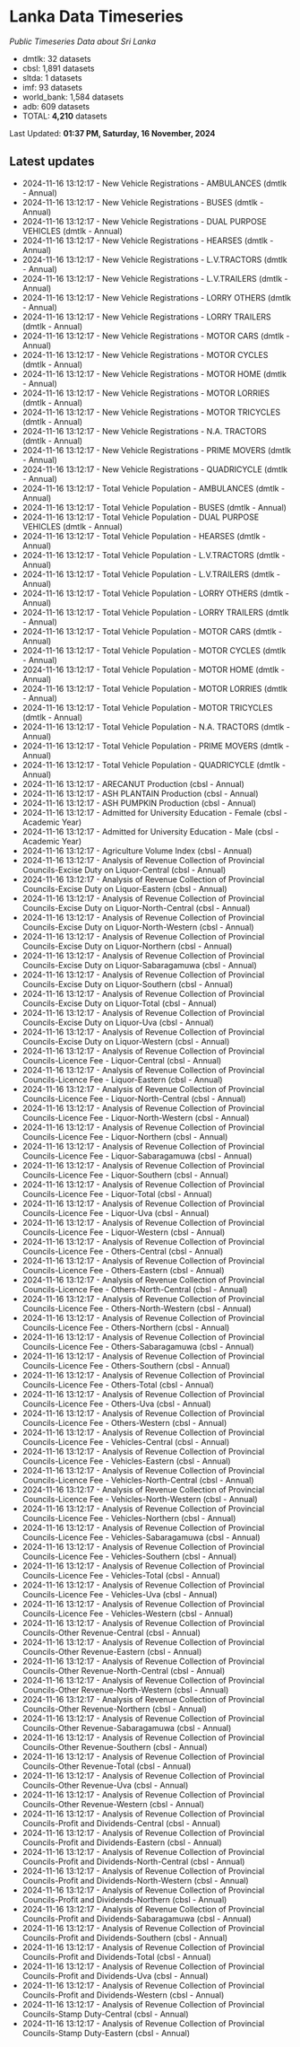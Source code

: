 # Lanka Data Timeseries
*Public Timeseries Data about Sri Lanka*

* dmtlk: 32 datasets
* cbsl: 1,891 datasets
* sltda: 1 datasets
* imf: 93 datasets
* world_bank: 1,584 datasets
* adb: 609 datasets
* TOTAL: **4,210** datasets

Last Updated: **01:37 PM, Saturday, 16 November, 2024**

## Latest updates

* 2024-11-16 13:12:17 - New Vehicle Registrations - AMBULANCES (dmtlk - Annual)
* 2024-11-16 13:12:17 - New Vehicle Registrations - BUSES (dmtlk - Annual)
* 2024-11-16 13:12:17 - New Vehicle Registrations - DUAL PURPOSE VEHICLES (dmtlk - Annual)
* 2024-11-16 13:12:17 - New Vehicle Registrations - HEARSES (dmtlk - Annual)
* 2024-11-16 13:12:17 - New Vehicle Registrations - L.V.TRACTORS (dmtlk - Annual)
* 2024-11-16 13:12:17 - New Vehicle Registrations - L.V.TRAILERS (dmtlk - Annual)
* 2024-11-16 13:12:17 - New Vehicle Registrations - LORRY OTHERS (dmtlk - Annual)
* 2024-11-16 13:12:17 - New Vehicle Registrations - LORRY TRAILERS (dmtlk - Annual)
* 2024-11-16 13:12:17 - New Vehicle Registrations - MOTOR CARS (dmtlk - Annual)
* 2024-11-16 13:12:17 - New Vehicle Registrations - MOTOR CYCLES (dmtlk - Annual)
* 2024-11-16 13:12:17 - New Vehicle Registrations - MOTOR HOME (dmtlk - Annual)
* 2024-11-16 13:12:17 - New Vehicle Registrations - MOTOR LORRIES (dmtlk - Annual)
* 2024-11-16 13:12:17 - New Vehicle Registrations - MOTOR TRICYCLES (dmtlk - Annual)
* 2024-11-16 13:12:17 - New Vehicle Registrations - N.A. TRACTORS (dmtlk - Annual)
* 2024-11-16 13:12:17 - New Vehicle Registrations - PRIME MOVERS (dmtlk - Annual)
* 2024-11-16 13:12:17 - New Vehicle Registrations - QUADRICYCLE (dmtlk - Annual)
* 2024-11-16 13:12:17 - Total Vehicle Population - AMBULANCES (dmtlk - Annual)
* 2024-11-16 13:12:17 - Total Vehicle Population - BUSES (dmtlk - Annual)
* 2024-11-16 13:12:17 - Total Vehicle Population - DUAL PURPOSE VEHICLES (dmtlk - Annual)
* 2024-11-16 13:12:17 - Total Vehicle Population - HEARSES (dmtlk - Annual)
* 2024-11-16 13:12:17 - Total Vehicle Population - L.V.TRACTORS (dmtlk - Annual)
* 2024-11-16 13:12:17 - Total Vehicle Population - L.V.TRAILERS (dmtlk - Annual)
* 2024-11-16 13:12:17 - Total Vehicle Population - LORRY OTHERS (dmtlk - Annual)
* 2024-11-16 13:12:17 - Total Vehicle Population - LORRY TRAILERS (dmtlk - Annual)
* 2024-11-16 13:12:17 - Total Vehicle Population - MOTOR CARS (dmtlk - Annual)
* 2024-11-16 13:12:17 - Total Vehicle Population - MOTOR CYCLES (dmtlk - Annual)
* 2024-11-16 13:12:17 - Total Vehicle Population - MOTOR HOME (dmtlk - Annual)
* 2024-11-16 13:12:17 - Total Vehicle Population - MOTOR LORRIES (dmtlk - Annual)
* 2024-11-16 13:12:17 - Total Vehicle Population - MOTOR TRICYCLES (dmtlk - Annual)
* 2024-11-16 13:12:17 - Total Vehicle Population - N.A. TRACTORS (dmtlk - Annual)
* 2024-11-16 13:12:17 - Total Vehicle Population - PRIME MOVERS (dmtlk - Annual)
* 2024-11-16 13:12:17 - Total Vehicle Population - QUADRICYCLE (dmtlk - Annual)
* 2024-11-16 13:12:17 - ARECANUT Production (cbsl - Annual)
* 2024-11-16 13:12:17 - ASH PLANTAIN Production (cbsl - Annual)
* 2024-11-16 13:12:17 - ASH PUMPKIN Production (cbsl - Annual)
* 2024-11-16 13:12:17 - Admitted for University Education - Female (cbsl - Academic Year)
* 2024-11-16 13:12:17 - Admitted for University Education - Male (cbsl - Academic Year)
* 2024-11-16 13:12:17 - Agriculture Volume Index (cbsl - Annual)
* 2024-11-16 13:12:17 - Analysis of Revenue Collection of Provincial Councils-Excise Duty on Liquor-Central (cbsl - Annual)
* 2024-11-16 13:12:17 - Analysis of Revenue Collection of Provincial Councils-Excise Duty on Liquor-Eastern (cbsl - Annual)
* 2024-11-16 13:12:17 - Analysis of Revenue Collection of Provincial Councils-Excise Duty on Liquor-North-Central (cbsl - Annual)
* 2024-11-16 13:12:17 - Analysis of Revenue Collection of Provincial Councils-Excise Duty on Liquor-North-Western (cbsl - Annual)
* 2024-11-16 13:12:17 - Analysis of Revenue Collection of Provincial Councils-Excise Duty on Liquor-Northern (cbsl - Annual)
* 2024-11-16 13:12:17 - Analysis of Revenue Collection of Provincial Councils-Excise Duty on Liquor-Sabaragamuwa (cbsl - Annual)
* 2024-11-16 13:12:17 - Analysis of Revenue Collection of Provincial Councils-Excise Duty on Liquor-Southern (cbsl - Annual)
* 2024-11-16 13:12:17 - Analysis of Revenue Collection of Provincial Councils-Excise Duty on Liquor-Total (cbsl - Annual)
* 2024-11-16 13:12:17 - Analysis of Revenue Collection of Provincial Councils-Excise Duty on Liquor-Uva (cbsl - Annual)
* 2024-11-16 13:12:17 - Analysis of Revenue Collection of Provincial Councils-Excise Duty on Liquor-Western (cbsl - Annual)
* 2024-11-16 13:12:17 - Analysis of Revenue Collection of Provincial Councils-Licence Fee - Liquor-Central (cbsl - Annual)
* 2024-11-16 13:12:17 - Analysis of Revenue Collection of Provincial Councils-Licence Fee - Liquor-Eastern (cbsl - Annual)
* 2024-11-16 13:12:17 - Analysis of Revenue Collection of Provincial Councils-Licence Fee - Liquor-North-Central (cbsl - Annual)
* 2024-11-16 13:12:17 - Analysis of Revenue Collection of Provincial Councils-Licence Fee - Liquor-North-Western (cbsl - Annual)
* 2024-11-16 13:12:17 - Analysis of Revenue Collection of Provincial Councils-Licence Fee - Liquor-Northern (cbsl - Annual)
* 2024-11-16 13:12:17 - Analysis of Revenue Collection of Provincial Councils-Licence Fee - Liquor-Sabaragamuwa (cbsl - Annual)
* 2024-11-16 13:12:17 - Analysis of Revenue Collection of Provincial Councils-Licence Fee - Liquor-Southern (cbsl - Annual)
* 2024-11-16 13:12:17 - Analysis of Revenue Collection of Provincial Councils-Licence Fee - Liquor-Total (cbsl - Annual)
* 2024-11-16 13:12:17 - Analysis of Revenue Collection of Provincial Councils-Licence Fee - Liquor-Uva (cbsl - Annual)
* 2024-11-16 13:12:17 - Analysis of Revenue Collection of Provincial Councils-Licence Fee - Liquor-Western (cbsl - Annual)
* 2024-11-16 13:12:17 - Analysis of Revenue Collection of Provincial Councils-Licence Fee - Others-Central (cbsl - Annual)
* 2024-11-16 13:12:17 - Analysis of Revenue Collection of Provincial Councils-Licence Fee - Others-Eastern (cbsl - Annual)
* 2024-11-16 13:12:17 - Analysis of Revenue Collection of Provincial Councils-Licence Fee - Others-North-Central (cbsl - Annual)
* 2024-11-16 13:12:17 - Analysis of Revenue Collection of Provincial Councils-Licence Fee - Others-North-Western (cbsl - Annual)
* 2024-11-16 13:12:17 - Analysis of Revenue Collection of Provincial Councils-Licence Fee - Others-Northern (cbsl - Annual)
* 2024-11-16 13:12:17 - Analysis of Revenue Collection of Provincial Councils-Licence Fee - Others-Sabaragamuwa (cbsl - Annual)
* 2024-11-16 13:12:17 - Analysis of Revenue Collection of Provincial Councils-Licence Fee - Others-Southern (cbsl - Annual)
* 2024-11-16 13:12:17 - Analysis of Revenue Collection of Provincial Councils-Licence Fee - Others-Total (cbsl - Annual)
* 2024-11-16 13:12:17 - Analysis of Revenue Collection of Provincial Councils-Licence Fee - Others-Uva (cbsl - Annual)
* 2024-11-16 13:12:17 - Analysis of Revenue Collection of Provincial Councils-Licence Fee - Others-Western (cbsl - Annual)
* 2024-11-16 13:12:17 - Analysis of Revenue Collection of Provincial Councils-Licence Fee - Vehicles-Central (cbsl - Annual)
* 2024-11-16 13:12:17 - Analysis of Revenue Collection of Provincial Councils-Licence Fee - Vehicles-Eastern (cbsl - Annual)
* 2024-11-16 13:12:17 - Analysis of Revenue Collection of Provincial Councils-Licence Fee - Vehicles-North-Central (cbsl - Annual)
* 2024-11-16 13:12:17 - Analysis of Revenue Collection of Provincial Councils-Licence Fee - Vehicles-North-Western (cbsl - Annual)
* 2024-11-16 13:12:17 - Analysis of Revenue Collection of Provincial Councils-Licence Fee - Vehicles-Northern (cbsl - Annual)
* 2024-11-16 13:12:17 - Analysis of Revenue Collection of Provincial Councils-Licence Fee - Vehicles-Sabaragamuwa (cbsl - Annual)
* 2024-11-16 13:12:17 - Analysis of Revenue Collection of Provincial Councils-Licence Fee - Vehicles-Southern (cbsl - Annual)
* 2024-11-16 13:12:17 - Analysis of Revenue Collection of Provincial Councils-Licence Fee - Vehicles-Total (cbsl - Annual)
* 2024-11-16 13:12:17 - Analysis of Revenue Collection of Provincial Councils-Licence Fee - Vehicles-Uva (cbsl - Annual)
* 2024-11-16 13:12:17 - Analysis of Revenue Collection of Provincial Councils-Licence Fee - Vehicles-Western (cbsl - Annual)
* 2024-11-16 13:12:17 - Analysis of Revenue Collection of Provincial Councils-Other Revenue-Central (cbsl - Annual)
* 2024-11-16 13:12:17 - Analysis of Revenue Collection of Provincial Councils-Other Revenue-Eastern (cbsl - Annual)
* 2024-11-16 13:12:17 - Analysis of Revenue Collection of Provincial Councils-Other Revenue-North-Central (cbsl - Annual)
* 2024-11-16 13:12:17 - Analysis of Revenue Collection of Provincial Councils-Other Revenue-North-Western (cbsl - Annual)
* 2024-11-16 13:12:17 - Analysis of Revenue Collection of Provincial Councils-Other Revenue-Northern (cbsl - Annual)
* 2024-11-16 13:12:17 - Analysis of Revenue Collection of Provincial Councils-Other Revenue-Sabaragamuwa (cbsl - Annual)
* 2024-11-16 13:12:17 - Analysis of Revenue Collection of Provincial Councils-Other Revenue-Southern (cbsl - Annual)
* 2024-11-16 13:12:17 - Analysis of Revenue Collection of Provincial Councils-Other Revenue-Total (cbsl - Annual)
* 2024-11-16 13:12:17 - Analysis of Revenue Collection of Provincial Councils-Other Revenue-Uva (cbsl - Annual)
* 2024-11-16 13:12:17 - Analysis of Revenue Collection of Provincial Councils-Other Revenue-Western (cbsl - Annual)
* 2024-11-16 13:12:17 - Analysis of Revenue Collection of Provincial Councils-Profit and Dividends-Central (cbsl - Annual)
* 2024-11-16 13:12:17 - Analysis of Revenue Collection of Provincial Councils-Profit and Dividends-Eastern (cbsl - Annual)
* 2024-11-16 13:12:17 - Analysis of Revenue Collection of Provincial Councils-Profit and Dividends-North-Central (cbsl - Annual)
* 2024-11-16 13:12:17 - Analysis of Revenue Collection of Provincial Councils-Profit and Dividends-North-Western (cbsl - Annual)
* 2024-11-16 13:12:17 - Analysis of Revenue Collection of Provincial Councils-Profit and Dividends-Northern (cbsl - Annual)
* 2024-11-16 13:12:17 - Analysis of Revenue Collection of Provincial Councils-Profit and Dividends-Sabaragamuwa (cbsl - Annual)
* 2024-11-16 13:12:17 - Analysis of Revenue Collection of Provincial Councils-Profit and Dividends-Southern (cbsl - Annual)
* 2024-11-16 13:12:17 - Analysis of Revenue Collection of Provincial Councils-Profit and Dividends-Total (cbsl - Annual)
* 2024-11-16 13:12:17 - Analysis of Revenue Collection of Provincial Councils-Profit and Dividends-Uva (cbsl - Annual)
* 2024-11-16 13:12:17 - Analysis of Revenue Collection of Provincial Councils-Profit and Dividends-Western (cbsl - Annual)
* 2024-11-16 13:12:17 - Analysis of Revenue Collection of Provincial Councils-Stamp Duty-Central (cbsl - Annual)
* 2024-11-16 13:12:17 - Analysis of Revenue Collection of Provincial Councils-Stamp Duty-Eastern (cbsl - Annual)